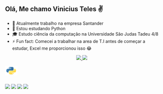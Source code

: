## Olá, Me chamo Vinicius Teles ✌

- 🔭 Atualmente trabalho na empresa Santander
- 🌱 Estou estudando Python
- 🎓 Estudo ciência da computação na Universidade São Judas Tadeu 4/8
- ⚡ Fun fact: Comecei a trabalhar na area de T.I antes de começar a estudar, Excel me proporcionou isso 😂

<div align="center">
  <a href="https://github.com/ViniciusTeleSS">
  <img height="180em" src="https://github-readme-stats.vercel.app/api?username=ViniciusTeleSS&show_icons=true&theme=dark&include_all_commits=true&count_private=true"/>
  <img height="180em" src="https://github-readme-stats.vercel.app/api/top-langs/?username=ViniciusTeleSS&layout=compact&langs_count=7&theme=dark"/>
</div>

</div>
<div style="display: inline_block"><br>
  <img align="center" alt="Rafa-Python" height="30" width="40" src="https://raw.githubusercontent.com/devicons/devicon/master/icons/python/python-original.svg">
</div>

##

<div>
  <a href="mailto:vinitelessilva@gmail.com"><img src="https://img.shields.io/badge/-Gmail-%23333?style=for-the-badge&logo=gmail&logoColor=red" target="_blank"></a>
  <a href="mailto:vinitelessilva@hotmail.com"><img src="https://img.shields.io/badge/Microsoft_Outlook-0078D4?style=for-the-badge&logo=microsoft-outlook&logoColor=white" target="_blank"></a>
  <a href="https://www.linkedin.com/in/viniciusteles44/" target="_blank"><img src="https://img.shields.io/badge/-LinkedIn-%230077B5?style=for-the-badge&logo=linkedin&logoColor=white" target="_blank"></a> 
  <a href="https://www.instagram.com/viniteleshue/" target="_blank"><img src="https://img.shields.io/badge/-Instagram-%23E4405F?style=for-the-badge&logo=instagram&logoColor=white" target="_blank"></a>
</div>